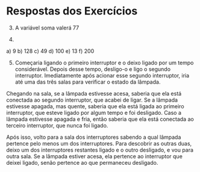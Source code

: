 # Respostas dos Exercícios

3. A variável soma valerá 77

4.
a) 9
b) 128
c) 49
d) 100
e) 13
f) 200

5. Começaria ligando o primeiro interruptor e o deixo ligado por um tempo considerável. Depois desse tempo, desligo-o e ligo o segundo interruptor. Imediatamente após acionar esse segundo interruptor, iria até uma das três salas para verificar o estado da lâmpada.

Chegando na sala, se a lâmpada estivesse acesa, saberia que ela está conectada ao segundo interruptor, que acabei de ligar. Se a lâmpada estivesse apagada, mas quente, saberia que ela está ligada ao primeiro interruptor, que esteve ligado por algum tempo e foi desligado. Caso a lâmpada estivesse apagada e fria, então saberia que ela está conectada ao terceiro interruptor, que nunca foi ligado.

Após isso, volto para a sala dos interruptores sabendo a qual lâmpada pertence pelo menos um dos interruptores. Para descobrir as outras duas, deixo um dos interruptores restantes ligado e o outro desligado, e vou para outra sala. Se a lâmpada estiver acesa, ela pertence ao interruptor que deixei ligado, senão pertence ao que permaneceu desligado.

